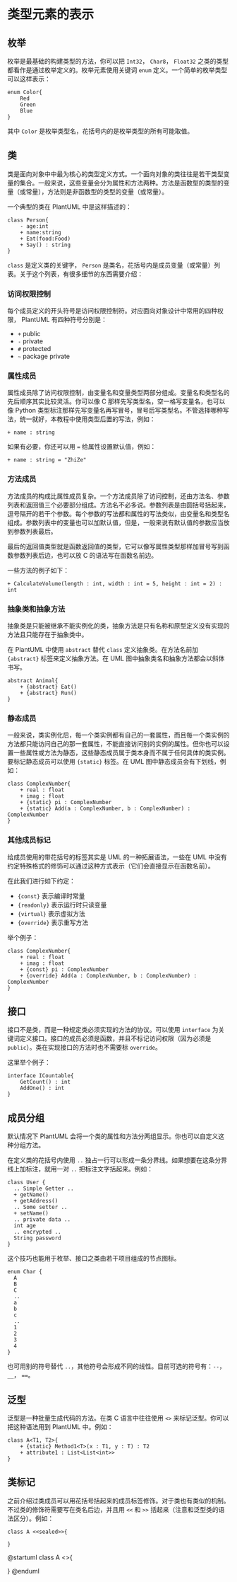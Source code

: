 # 类型元素的表示

## 枚举

枚举是最基础的构建类型的方法，你可以把 `Int32`， `Char8`， `Float32` 之类的类型都看作是通过枚举定义的。枚举元素使用关键词 `enum` 定义。一个简单的枚举类型可以这样表示：

```PlantUML
enum Color{
    Red
    Green
    Blue
}
```

其中 `Color` 是枚举类型名，花括号内的是枚举类型的所有可能取值。

## 类

类是面向对象中中最为核心的类型定义方式。一个面向对象的类往往是若干类型变量的集合。一般来说，这些变量会分为属性和方法两种。方法是函数型的类型的变量（或常量），方法则是非函数型的类型的变量（或常量）。

一个典型的类在 PlantUML 中是这样描述的：

```PlantUML
class Person{
    - age:int
    + name:string
    + Eat(food:Food)
    + Say() : string
}
```

`class` 是定义类的关键字， `Person` 是类名，花括号内是成员变量（或常量）列表。关于这个列表，有很多细节的东西需要介绍：

### 访问权限控制

每个成员定义的开头符号是访问权限控制符。对应面向对象设计中常用的四种权限， PlantUML 有四种符号分别是：

* `+` public
* `-` private
* `#` protected
* `~` package private

### 属性成员

属性成员除了访问权限控制，由变量名和变量类型两部分组成。变量名和类型名的先后顺序其实比较灵活。你可以像 C 那样先写类型名，空一格写变量名，也可以像 Python 类型标注那样先写变量名再写冒号，冒号后写类型名。不管选择哪种写法，统一就好，本教程中使用类型后置的写法，例如：

```PlantUML
+ name : string
```

如果有必要，你还可以用 `=` 给属性设置默认值，例如：

```PlantUML
+ name : string = "ZhiZe"
```

### 方法成员

方法成员的构成比属性成员复杂。一个方法成员除了访问控制，还由方法名、参数列表和返回值三个必要部分组成。方法名不必多说。参数列表是由圆括号括起来，逗号隔开的若干个参数。每个参数的写法都和属性的写法类似，由变量名和类型名组成。参数列表中的变量也可以加默认值，但是，一般来说有默认值的参数应当放到参数列表最后。

最后的返回值类型就是函数返回值的类型，它可以像写属性类型那样加冒号写到函数参数列表后边，也可以放 C 的语法写在函数名前边。

一些方法的例子如下：

```PlantUML
+ CalculateVolume(length : int, width : int = 5, height : int = 2) : int
```

### 抽象类和抽象方法

抽象类是只能被继承不能实例化的类，抽象方法是只有名称和原型定义没有实现的方法且只能存在于抽象类中。

在 PlantUML 中使用 `abstract` 替代 `class` 定义抽象类。在方法名前加 `{abstract}` 标签来定义抽象方法。在 UML 图中抽象类名和抽象方法都会以斜体书写。

```PlantUML
abstract Animal{
    + {abstract} Eat()
    + {abstract} Run()
}
```

### 静态成员

一般来说，类实例化后，每一个类实例都有自己的一套属性，而且每一个类实例的方法都只能访问自己的那一套属性，不能直接访问别的实例的属性。但你也可以设置一些属性或方法为静态，这些静态成员属于类本身而不属于任何具体的类实例。要标记静态成员可以使用 `{static}` 标签。在 UML 图中静态成员会有下划线，例如：

```PlantUML
class ComplexNumber{
    + real : float
    + imag : float
    + {static} pi : ComplexNumber
    + {static} Add(a : ComplexNumber, b : ComplexNumber) : ComplexNumber
}
```

### 其他成员标记

给成员使用的带花括号的标签其实是 UML 的一种拓展语法，一些在 UML 中没有约定特殊格式的修饰可以通过这种方式表示（它们会直接显示在函数名前）。

在此我们进行如下约定：

* `{const}` 表示编译时常量
* `{readonly}` 表示运行时只读变量
* `{virtual}` 表示虚拟方法
* `{override}` 表示重写方法

举个例子：

```PlantUML
class ComplexNumber{
    + real : float
    + imag : float
    + {const} pi : ComplexNumber
    + {override} Add(a : ComplexNumber, b : ComplexNumber) : ComplexNumber
}
```

## 接口

接口不是类，而是一种规定类必须实现的方法的协议。可以使用 `interface` 为关键词定义接口。接口的成员必须是函数，并且不标记访问权限（因为必须是 `public`）。类在实现接口的方法时也不需要标 `override`。

这里举个例子：

```PlantUML
interface ICountable{
    GetCount() : int
    AddOne() : int
}
```

## 成员分组

默认情况下 PlantUML 会将一个类的属性和方法分两组显示。你也可以自定义这种分组方法。

在定义类的花括号内使用 `..` 独占一行可以形成一条分界线。如果想要在这条分界线上加标注，就用一对 `..` 把标注文字括起来。例如：

```PlantUML
class User {
  .. Simple Getter ..
  + getName()
  + getAddress()
  .. Some setter ..
  + setName()
  .. private data ..
  int age
  .. encrypted ..
  String password
}
```

这个技巧也能用于枚举、接口之类由若干项目组成的节点图标。

```PlantUML
enum Char {
  A
  B
  C
  ..
  a
  b
  c
  ..
  1
  2
  3
  4
}
```

也可用别的符号替代 `..`，其他符号会形成不同的线性。目前可选的符号有：`--`， `__`， `==`。

## 泛型

泛型是一种批量生成代码的方法。在类 C 语言中往往使用 `<>` 来标记泛型。你可以把这种语法用到 PlantUML 中。例如：

```PlantUML
class A<T1, T2>{
    + {static} Method1<T>(x : T1, y : T) : T2
    + attribute1 : List<List<int>>
}
```

## 类标记

之前介绍过类成员可以用花括号括起来的成员标签修饰。对于类也有类似的机制。不过类的修饰符需要写在类名后边，并且用 `<<` 和 `>>` 括起来（注意和泛型类的语法区分）。例如：

```PlantUML
class A <<sealed>>{
    
}
```



@startuml
class A <<sealed>>{

}
@enduml